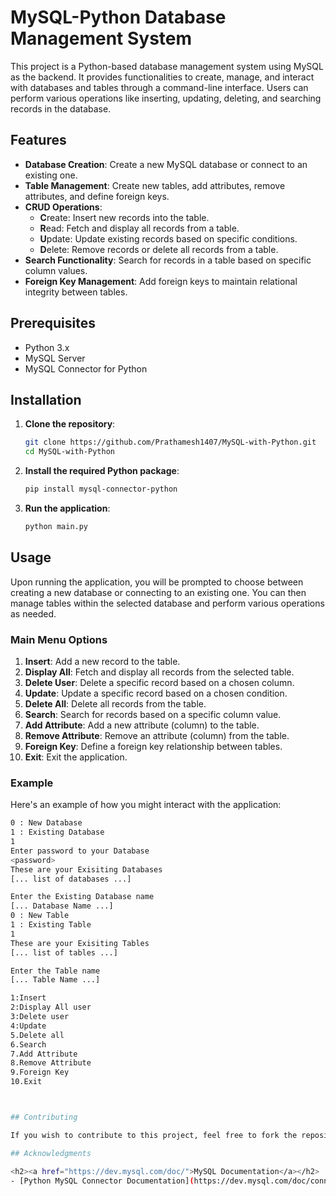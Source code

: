 # MySQL-Python Database Management System

This project is a Python-based database management system using MySQL as the backend. It provides functionalities to create, manage, and interact with databases and tables through a command-line interface. Users can perform various operations like inserting, updating, deleting, and searching records in the database.

## Features

- **Database Creation**: Create a new MySQL database or connect to an existing one.
- **Table Management**: Create new tables, add attributes, remove attributes, and define foreign keys.
- **CRUD Operations**: 
  - **C**reate: Insert new records into the table.
  - **R**ead: Fetch and display all records from a table.
  - **U**pdate: Update existing records based on specific conditions.
  - **D**elete: Remove records or delete all records from a table.
- **Search Functionality**: Search for records in a table based on specific column values.
- **Foreign Key Management**: Add foreign keys to maintain relational integrity between tables.

## Prerequisites

- Python 3.x
- MySQL Server
- MySQL Connector for Python

## Installation

1. **Clone the repository**:
    ```bash
    git clone https://github.com/Prathamesh1407/MySQL-with-Python.git
    cd MySQL-with-Python
    ```

2. **Install the required Python package**:
    ```bash
    pip install mysql-connector-python
    ```

3. **Run the application**:
    ```bash
    python main.py
    ```

## Usage

Upon running the application, you will be prompted to choose between creating a new database or connecting to an existing one. You can then manage tables within the selected database and perform various operations as needed.

### Main Menu Options

1. **Insert**: Add a new record to the table.
2. **Display All**: Fetch and display all records from the selected table.
3. **Delete User**: Delete a specific record based on a chosen column.
4. **Update**: Update a specific record based on a chosen condition.
5. **Delete All**: Delete all records from the table.
6. **Search**: Search for records based on a specific column value.
7. **Add Attribute**: Add a new attribute (column) to the table.
8. **Remove Attribute**: Remove an attribute (column) from the table.
9. **Foreign Key**: Define a foreign key relationship between tables.
10. **Exit**: Exit the application.

### Example

Here's an example of how you might interact with the application:

```bash
0 : New Database 
1 : Existing Database 
1
Enter password to your Database 
<password>
These are your Exisiting Databases
[... list of databases ...]

Enter the Existing Database name 
[... Database Name ...]
0 : New Table 
1 : Existing Table 
1
These are your Exisiting Tables
[... list of tables ...]

Enter the Table name 
[... Table Name ...]

1:Insert
2:Display All user
3:Delete user
4:Update
5.Delete all
6.Search
7.Add Attribute
8.Remove Attribute
9.Foreign Key
10.Exit



## Contributing

If you wish to contribute to this project, feel free to fork the repository, make your changes, and submit a pull request. Please ensure that your code adheres to the existing style and structure of the project.

## Acknowledgments

<h2><a href="https://dev.mysql.com/doc/">MySQL Documentation</a></h2>
- [Python MySQL Connector Documentation](https://dev.mysql.com/doc/connector-python/en/)

